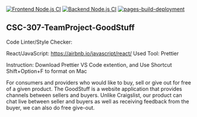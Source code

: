[![Frontend Node.js CI](https://github.com/CSC-307-project/GoodStuff/actions/workflows/front_node.js.yml/badge.svg)](https://github.com/CSC-307-project/GoodStuff/actions/workflows/front_node.js.yml)
[![Backend Node.js CI](https://github.com/CSC-307-project/GoodStuff/actions/workflows/back_node.js.yml/badge.svg)](https://github.com/CSC-307-project/GoodStuff/actions/workflows/back_node.js.yml)
[![pages-build-deployment](https://github.com/CSC-307-project/GoodStuff/actions/workflows/pages/pages-build-deployment/badge.svg)](https://github.com/CSC-307-project/GoodStuff/actions/workflows/pages/pages-build-deployment)

## CSC-307-TeamProject-GoodStuff

Code Linter/Style Checker:

React/JavaScript: https://airbnb.io/javascript/react/
Used Tool: Prettier

Instruction: Download Prettier VS Code extention, and Use Shortcut Shift+Option+F to format on Mac

For consumers and providers who would like to buy, sell or give out for free of a given product. The GoodStuff is a website application that provides channels between sellers and buyers. Unlike Craigslist, our product can chat live between seller and buyers as well as receiving feedback from the buyer, we can also do free give-out.

